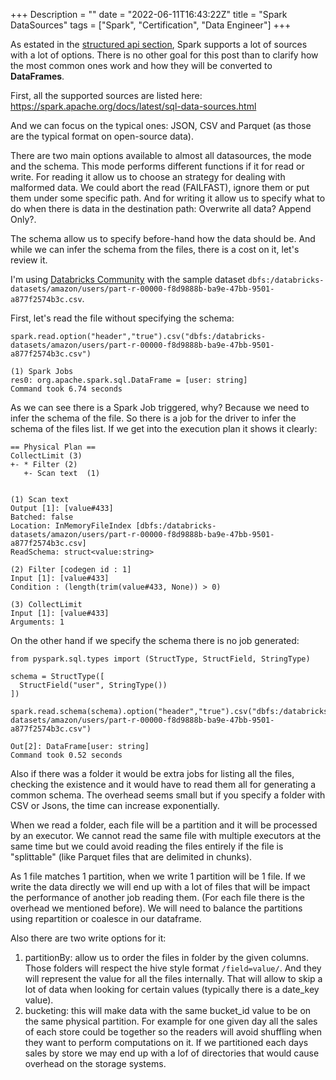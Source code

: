 +++
Description = ""
date = "2022-06-11T16:43:22Z"
title = "Spark DataSources"
tags = ["Spark", "Certification", "Data Engineer"]
+++

As estated in the [structured api section](/spark-certification/2022-06-10-spark-structured-api), Spark supports a lot of sources with a lot of options. There is no other goal for this post than to clarify how the most common ones work and how they will be converted to **DataFrames**.

First, all the supported sources are listed here: https://spark.apache.org/docs/latest/sql-data-sources.html

And we can focus on the typical ones: JSON, CSV and Parquet (as those are the typical format on open-source data).

There are two main options available to almost all datasources, the mode and the schema. This mode performs different functions if it for read or write. For reading it allow us to choose an strategy for dealing with malformed data. We could abort the read (FAILFAST), ignore them or put them under some specific path. And for writing it allow us to specify what to do when there is data in the destination path: Overwrite all data? Append Only?.

The schema allow us to specify before-hand how the data should be. And while we can infer the schema from the files, there is a cost on it, let's review it.

I'm using [Databricks Community](https://community.cloud.databricks.com/?) with the sample dataset `dbfs:/databricks-datasets/amazon/users/part-r-00000-f8d9888b-ba9e-47bb-9501-a877f2574b3c.csv`.

First, let's read the file without specifying the schema:
```
spark.read.option("header","true").csv("dbfs:/databricks-datasets/amazon/users/part-r-00000-f8d9888b-ba9e-47bb-9501-a877f2574b3c.csv")

(1) Spark Jobs
res0: org.apache.spark.sql.DataFrame = [user: string]
Command took 6.74 seconds
```

As we can see there is a Spark Job triggered, why? Because we need to infer the schema of the file. So there is a job for the driver to infer the schema of the files list. If we get into the execution plan it shows it clearly:

```
== Physical Plan ==
CollectLimit (3)
+- * Filter (2)
   +- Scan text  (1)


(1) Scan text 
Output [1]: [value#433]
Batched: false
Location: InMemoryFileIndex [dbfs:/databricks-datasets/amazon/users/part-r-00000-f8d9888b-ba9e-47bb-9501-a877f2574b3c.csv]
ReadSchema: struct<value:string>

(2) Filter [codegen id : 1]
Input [1]: [value#433]
Condition : (length(trim(value#433, None)) > 0)

(3) CollectLimit
Input [1]: [value#433]
Arguments: 1
```

On the other hand if we specify the schema there is no job generated:

```
from pyspark.sql.types import (StructType, StructField, StringType)

schema = StructType([
  StructField("user", StringType())
])

spark.read.schema(schema).option("header","true").csv("dbfs:/databricks-datasets/amazon/users/part-r-00000-f8d9888b-ba9e-47bb-9501-a877f2574b3c.csv")

Out[2]: DataFrame[user: string]
Command took 0.52 seconds 
```

Also if there was a folder it would be extra jobs for listing all the files, checking the existence and it would have to read them all for generating a common schema. The overhead seems small but if you specify a folder with CSV or Jsons, the time can increase exponentially. 

When we read a folder, each file will be a partition and it will be processed by an executor. We cannot read the same file with multiple executors at the same time but we could avoid reading the files entirely if the file is "splittable" (like Parquet files that are delimited in chunks).

As 1 file matches 1 partition, when we write 1 partition will be 1 file. If we write the data directly we will end up with a lot of files that will be impact the performance of another job reading them. (For each file there is the overhead we mentioned before). We will need to balance the partitions using repartition or coalesce in our dataframe.

Also there are two write options for it:
1. partitionBy: allow us to order the files in folder by the given columns. Those folders will respect the hive style format `/field=value/`. And they will represent the value for all the files internally. That will allow to skip a lot of data when looking for certain values (typically there is a date_key value). 
2. bucketing: this will make data with the same bucket_id value to be on the same physical partition. For example for one given day all the sales of each store could be together so the readers will avoid shuffling when they want to perform computations on it. If we partitioned each days sales by store we may end up with a lof of directories that would cause overhead on the storage systems.

